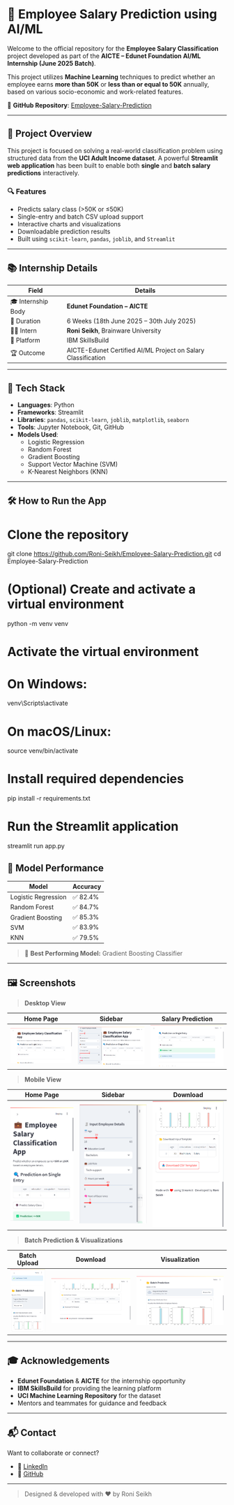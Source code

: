 # 💼 Employee Salary Prediction using AI/ML

Welcome to the official repository for the **Employee Salary Classification** project developed as part of the **AICTE – Edunet Foundation AI/ML Internship (June 2025 Batch)**.

This project utilizes **Machine Learning** techniques to predict whether an employee earns **more than 50K** or **less than or equal to 50K** annually, based on various socio-economic and work-related features.

🔗 **GitHub Repository**: [Employee-Salary-Prediction](https://github.com/Roni-Seikh/Employee-Salary-Prediction.git)

---

## 🚀 Project Overview

This project is focused on solving a real-world classification problem using structured data from the **UCI Adult Income dataset**. A powerful **Streamlit web application** has been built to enable both **single** and **batch salary predictions** interactively.

### 🔍 Features
- Predicts salary class (>50K or ≤50K)
- Single-entry and batch CSV upload support
- Interactive charts and visualizations
- Downloadable prediction results
- Built using `scikit-learn`, `pandas`, `joblib`, and `Streamlit`

---

## 📚 Internship Details

| Field               | Details                                                      |
|--------------------|--------------------------------------------------------------|
| 🎓 Internship Body | **Edunet Foundation – AICTE**                                 |
| 📅 Duration        | 6 Weeks (18th June 2025 – 30th July 2025)                    |
| 🧑‍💻 Intern         | **Roni Seikh**, Brainware University                         |
| 🔧 Platform        | IBM SkillsBuild                                              |
| 🏆 Outcome         | AICTE-Edunet Certified AI/ML Project on Salary Classification |

---

## 🧠 Tech Stack

- **Languages**: Python
- **Frameworks**: Streamlit
- **Libraries**: `pandas`, `scikit-learn`, `joblib`, `matplotlib`, `seaborn`
- **Tools**: Jupyter Notebook, Git, GitHub
- **Models Used**:
  - Logistic Regression
  - Random Forest
  - Gradient Boosting
  - Support Vector Machine (SVM)
  - K-Nearest Neighbors (KNN)

---

## 🛠️ How to Run the App

# Clone the repository
git clone https://github.com/Roni-Seikh/Employee-Salary-Prediction.git
cd Employee-Salary-Prediction

# (Optional) Create and activate a virtual environment
python -m venv venv

# Activate the virtual environment
# On Windows:
venv\Scripts\activate

# On macOS/Linux:
source venv/bin/activate

# Install required dependencies
pip install -r requirements.txt

# Run the Streamlit application
streamlit run app.py

## 🧪 Model Performance

| Model               | Accuracy |
|--------------------|----------|
| Logistic Regression| ✅ 82.4% |
| Random Forest      | ✅ 84.7% |
| Gradient Boosting  | ✅ 85.3% |
| SVM                | ✅ 83.9% |
| KNN                | ✅ 79.5% |

> 🎯 **Best Performing Model:** Gradient Boosting Classifier

---

## 🖼️ Screenshots

> **Desktop View**

| Home Page | Sidebar | Salary Prediction |
|-----------|---------|-------------------|
| ![](screenshots/Home%20Page%20Desktop.png) | ![](screenshots/Sidebar%20Desktop.png) | ![](screenshots/Prediction%20Salary%20Desktop.png) |

> **Mobile View**

| Home Page | Sidebar | Download |
|-----------|---------|----------|
| ![](screenshots/Home%20Page%20Mobile.png) | ![](screenshots/Sidebar%20Mobile.png) | ![](screenshots/Download%20As%20CSV%20Mobile.png) |

> **Batch Prediction & Visualizations**

| Batch Upload | Download | Visualization |
|--------------|----------|---------------|
| ![](screenshots/Batch%20Prediction%20Mobile.png) | ![](screenshots/Download%20As%20CSV.png) | ![](screenshots/Batch%20Prediction%20%26%20Visualization%20Desktop.png) |

---

## 🎓 Acknowledgements

- **Edunet Foundation** & **AICTE** for the internship opportunity  
- **IBM SkillsBuild** for providing the learning platform  
- **UCI Machine Learning Repository** for the dataset  
- Mentors and teammates for guidance and feedback  

---

## 📬 Contact

Want to collaborate or connect?

- 🔗 [LinkedIn](https://www.linkedin.com/in/roniseikh)
- 🐙 [GitHub](https://github.com/Roni-Seikh)

---

> Designed & developed with ❤️ by Roni Seikh
